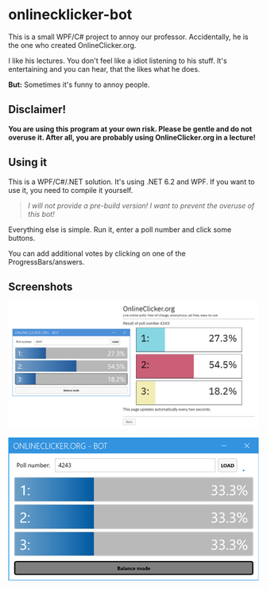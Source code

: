 # onlinecklicker-bot

This is a small WPF/C# project to annoy our professor. Accidentally, he is the one who created OnlineClicker.org.

I like his lectures. You don't feel like a idiot listening to his stuff. It's entertaining and you can hear, that the likes what he does.

**But:** Sometimes it's funny to annoy people.

## **Disclaimer!**
**You are using this program at your own risk. Please be gentle and do not overuse it. After all, you are probably using OnlineClicker.org in a lecture!**

## Using it
This is a WPF/C#/.NET solution. It's using .NET 6.2 and WPF. If you want to use it, you need to compile it yourself.

> _I will not provide a pre-build version! I want to prevent the overuse of this bot!_

Everything else is simple. Run it, enter a poll number and click some buttons.

You can add additional votes by clicking on one of the ProgressBars/answers.

## Screenshots

![OnlineClicker and Bot](https://raw.githubusercontent.com/janwiesemann/onlineclicker-bot/main/screenshots/poll.png)

![Balance Mode](https://raw.githubusercontent.com/janwiesemann/onlineclicker-bot/main/screenshots/mode_balance.png)
